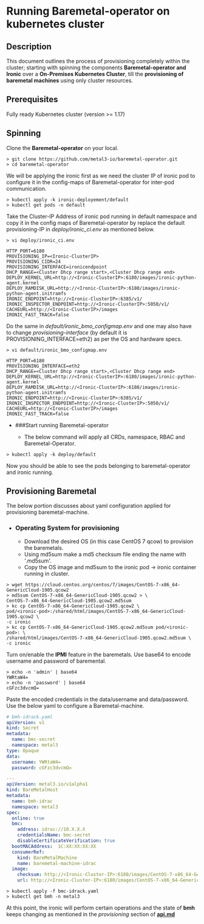 # Running Baremetal-operator on kubernetes cluster

## Description

This document outlines the process of provisioning completely within
the cluster; starting with spinning the components
**Baremetal-operator and Ironic** over a
**On-Premises Kubernetes Cluster**, till the **provisioning of baremetal
machines** using only cluster resources.

## Prerequisites

Fully ready Kubernetes cluster (version >= 1.17)

## Spinning

Clone the **Baremetal-operator** on your local.

```console
> git clone https://github.com/metal3-io/baremetal-operator.git
> cd baremetal-operator
```

We will be applying the ironic first as we need the cluster IP
of ironic pod to configure it in the config-maps of Baremetal-operator for
inter-pod communication.

```console
> kubectl apply -k ironic-deployement/default
> kubectl get pods -n default
```

Take the Cluster-IP Address of ironic pod running in default namespace
and copy it in the config maps of Baremetal-operator by replace the default
provisioning-IP in *deploy/ironic_ci.env* as mentioned below.

```console
> vi deploy/ironic_ci.env
```

```properties
HTTP_PORT=6180
PROVISIONING_IP=<Ironic-ClusterIP>
PROVISIONING_CIDR=24
PROVISIONING_INTERFACE=ironicendpoint
DHCP_RANGE=<Cluster Dhcp range start>,<Cluster Dhcp range end>
DEPLOY_KERNEL_URL=http://<Ironic-ClusterIP>:6180/images/ironic-python-agent.kernel
DEPLOY_RAMDISK_URL=http://<Ironic-ClusterIP>:6180/images/ironic-python-agent.initramfs
IRONIC_ENDPOINT=http://<Ironic-ClusterIP>:6385/v1/
IRONIC_INSPECTOR_ENDPOINT=http://<Ironic-ClusterIP>:5050/v1/
CACHEURL=http://<Ironic-ClusterIP>/images
IRONIC_FAST_TRACK=false
```

Do the same in *default/ironic_bmo_configmap.env* and
one may also have to change *provisioning-interface*
(by default it is PROVISIONING_INTERFACE=eth2) as per the OS and hardware specs.

```console
> vi default/ironic_bmo_configmap.env
```

```properties
HTTP_PORT=6180
PROVISIONING_INTERFACE=eth2
DHCP_RANGE=<Cluster Dhcp range start>,<Cluster Dhcp range end>
DEPLOY_KERNEL_URL=http://<Ironic-ClusterIP>:6180/images/ironic-python-agent.kernel
DEPLOY_RAMDISK_URL=http://<Ironic-ClusterIP>:6180/images/ironic-python-agent.initramfs
IRONIC_ENDPOINT=http://<Ironic-ClusterIP>:6385/v1/
IRONIC_INSPECTOR_ENDPOINT=http://<Ironic-ClusterIP>:5050/v1/
CACHEURL=http://<Ironic-ClusterIP>/images
IRONIC_FAST_TRACK=false
```

* ###Start running Baremetal-operator

  * The below command will apply all
CRDs, namespace, RBAC and Baremetal-Operator.

```console
> kubectl apply -k deploy/default
```

Now you should be able to see the pods belonging to baremetal-operator
and ironic running.

## Provisioning Baremetal

The below portion discusses about yaml configuration applied for provisioning
baremetal-machine.

* ### Operating System for provisioning

  * Download the desired OS (in this case CentOS 7 qcow) to provision the
baremetals.
  * Using md5sum make a md5 checksum file ending the name with '.md5sum'.
  * Copy the OS image and md5sum to the ironic pod -> ironic container
running in cluster.


```console
> wget https://cloud.centos.org/centos/7/images/CentOS-7-x86_64-GenericCloud-1905.qcow2
> md5sum CentOS-7-x86_64-GenericCloud-1905.qcow2 > \
CentOS-7-x86_64-GenericCloud-1905.qcow2.md5sum
> kc cp CentOS-7-x86_64-GenericCloud-1905.qcow2 \
pod/<ironic-pod>:/shared/html/images/CentOS-7-x86_64-GenericCloud-1905.qcow2 \
-c ironic
> kc cp CentOS-7-x86_64-GenericCloud-1905.qcow2.md5sum pod/<ironic-pod>: \
/shared/html/images/CentOS-7-x86_64-GenericCloud-1905.qcow2.md5sum \
-c ironic
```

Turn on/enable the **IPMI** feature in the baremetals.
Use base64 to encode username and password of baremental.

```console
> echo -n 'admin' | base64
YWRtaW4=
> echo -n 'password' | base64
cGFzc3dvcmQ=
```

Paste the encoded credentials in the data/username and data/password.
Use the below yaml to configure a Baremetal-machine.

```yaml
# bmh-idrack.yaml
apiVersion: v1
kind: Secret
metadata:
  name: bmc-secret
  namespace: metal3
type: Opaque
data:
  username: YWRtaW4=
  password: cGFzc3dvcmQ=

---
apiVersion: metal3.io/v1alpha1
kind: BareMetalHost
metadata:
  name: bmh-idrac
  namespace: metal3
spec:
  online: true
  bmc:
    address: idrac://10.X.X.X
    credentialsName: bmc-secret
    disableCertificateVerification: true
  bootMACAddress:  1C:XX:XX:XX:XX
  consumerRef:
    kind: BareMetalMachine
    name: baremetal-machine-idrac
  image:
    checksum: http://<Ironic-Cluster-IP>:6180/images/CentOS-7-x86_64-GenericCloud.qcow2.md5sum
    url: http://<Ironic-Cluster-IP>:6180/images/CentOS-7-x86_64-GenericCloud.qcow2
```

```console
> kubectl apply -f bmc-idrack.yaml
> kubectl get bmh -n metal3
```

At this point, the ironic will perform certain operations and the
state of **bmh** keeps changing as mentioned in the *provisioning*
section of **[api.md](api.md)**


